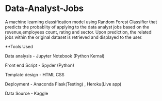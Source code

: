 # Data-Analyst-Jobs

A machine learning classification model using Random Forest Classifier that predicts the probablity of applying to the data analyst jobs based on the revenue,employees count, rating and sector.
Upon prediction, the related jobs within the original dataset is retrieved and displayed to the user.

**Tools Used

Data analysis - Jupyter Notebook (Python Kernal)

Front end Script - Spyder (Python)

Template design - HTML CSS

Deployment - Anaconda Flask(Testing) , Heroku(Live app)


Data Source - Kaggle
